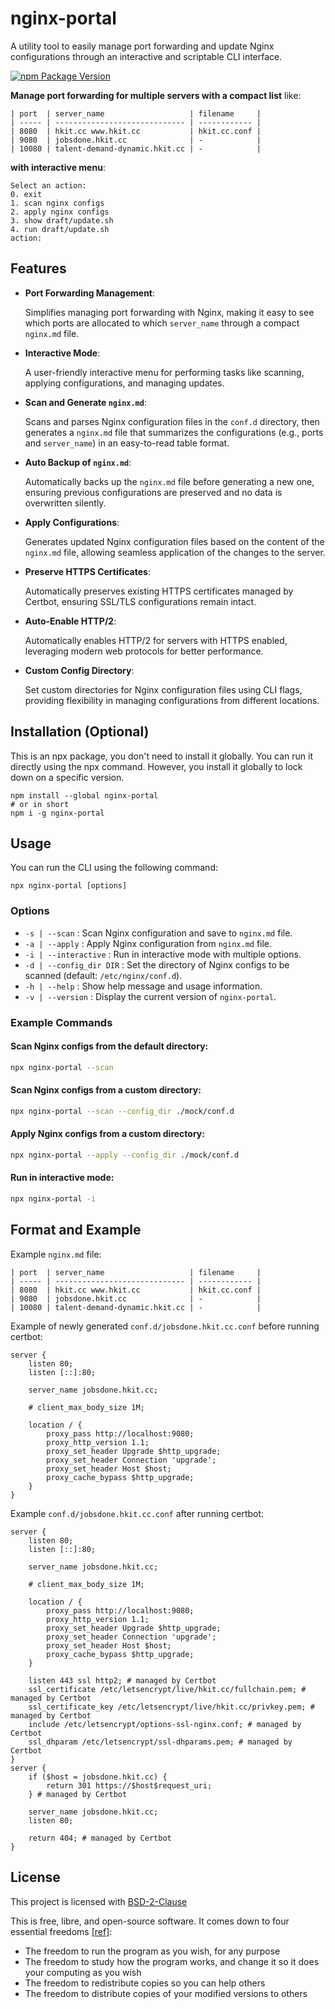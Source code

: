 # nginx-portal

A utility tool to easily manage port forwarding and update Nginx configurations through an interactive and scriptable CLI interface.

[![npm Package Version](https://img.shields.io/npm/v/nginx-portal)](https://www.npmjs.com/package/nginx-portal)

**Manage port forwarding for multiple servers with a compact list** like:

```
| port  | server_name                   | filename     |
| ----- | ----------------------------- | ------------ |
| 8080  | hkit.cc www.hkit.cc           | hkit.cc.conf |
| 9080  | jobsdone.hkit.cc              | -            |
| 10080 | talent-demand-dynamic.hkit.cc | -            |
```

**with interactive menu**:

```
Select an action:
0. exit
1. scan nginx configs
2. apply nginx configs
3. show draft/update.sh
4. run draft/update.sh
action:
```

## Features

- **Port Forwarding Management**:

  Simplifies managing port forwarding with Nginx, making it easy to see which ports are allocated to which `server_name` through a compact `nginx.md` file.

- **Interactive Mode**:

  A user-friendly interactive menu for performing tasks like scanning, applying configurations, and managing updates.

- **Scan and Generate `nginx.md`**:

  Scans and parses Nginx configuration files in the `conf.d` directory, then generates a `nginx.md` file that summarizes the configurations (e.g., ports and `server_name`) in an easy-to-read table format.

- **Auto Backup of `nginx.md`**:

  Automatically backs up the `nginx.md` file before generating a new one, ensuring previous configurations are preserved and no data is overwritten silently.

- **Apply Configurations**:

  Generates updated Nginx configuration files based on the content of the `nginx.md` file, allowing seamless application of the changes to the server.

- **Preserve HTTPS Certificates**:

  Automatically preserves existing HTTPS certificates managed by Certbot, ensuring SSL/TLS configurations remain intact.

- **Auto-Enable HTTP/2**:

  Automatically enables HTTP/2 for servers with HTTPS enabled, leveraging modern web protocols for better performance.

- **Custom Config Directory**:

  Set custom directories for Nginx configuration files using CLI flags, providing flexibility in managing configurations from different locations.

## Installation (Optional)

This is an npx package, you don't need to install it globally. You can run it directly using the npx command. However, you install it globally to lock down on a specific version.

```shell
npm install --global nginx-portal
# or in short
npm i -g nginx-portal
```

## Usage

You can run the CLI using the following command:

```shell
npx nginx-portal [options]
```

### Options

- `-s | --scan` : Scan Nginx configuration and save to `nginx.md` file.
- `-a | --apply` : Apply Nginx configuration from `nginx.md` file.
- `-i | --interactive` : Run in interactive mode with multiple options.
- `-d | --config_dir DIR` : Set the directory of Nginx configs to be scanned (default: `/etc/nginx/conf.d`).
- `-h | --help` : Show help message and usage information.
- `-v | --version` : Display the current version of `nginx-portal`.

### Example Commands

#### Scan Nginx configs from the default directory:

```bash
npx nginx-portal --scan
```

#### Scan Nginx configs from a custom directory:

```bash
npx nginx-portal --scan --config_dir ./mock/conf.d
```

#### Apply Nginx configs from a custom directory:

```bash
npx nginx-portal --apply --config_dir ./mock/conf.d
```

#### Run in interactive mode:

```bash
npx nginx-portal -i
```

## Format and Example

Example `nginx.md` file:

```
| port  | server_name                   | filename     |
| ----- | ----------------------------- | ------------ |
| 8080  | hkit.cc www.hkit.cc           | hkit.cc.conf |
| 9080  | jobsdone.hkit.cc              | -            |
| 10080 | talent-demand-dynamic.hkit.cc | -            |
```

Example of newly generated `conf.d/jobsdone.hkit.cc.conf` before running certbot:

```
server {
    listen 80;
    listen [::]:80;

    server_name jobsdone.hkit.cc;

    # client_max_body_size 1M;

    location / {
        proxy_pass http://localhost:9080;
        proxy_http_version 1.1;
        proxy_set_header Upgrade $http_upgrade;
        proxy_set_header Connection 'upgrade';
        proxy_set_header Host $host;
        proxy_cache_bypass $http_upgrade;
    }
}
```

Example `conf.d/jobsdone.hkit.cc.conf` after running certbot:

```
server {
    listen 80;
    listen [::]:80;

    server_name jobsdone.hkit.cc;

    # client_max_body_size 1M;

    location / {
        proxy_pass http://localhost:9080;
        proxy_http_version 1.1;
        proxy_set_header Upgrade $http_upgrade;
        proxy_set_header Connection 'upgrade';
        proxy_set_header Host $host;
        proxy_cache_bypass $http_upgrade;
    }

    listen 443 ssl http2; # managed by Certbot
    ssl_certificate /etc/letsencrypt/live/hkit.cc/fullchain.pem; # managed by Certbot
    ssl_certificate_key /etc/letsencrypt/live/hkit.cc/privkey.pem; # managed by Certbot
    include /etc/letsencrypt/options-ssl-nginx.conf; # managed by Certbot
    ssl_dhparam /etc/letsencrypt/ssl-dhparams.pem; # managed by Certbot
}
server {
    if ($host = jobsdone.hkit.cc) {
        return 301 https://$host$request_uri;
    } # managed by Certbot

    server_name jobsdone.hkit.cc;
    listen 80;

    return 404; # managed by Certbot
}
```

## License

This project is licensed with [BSD-2-Clause](./LICENSE)

This is free, libre, and open-source software. It comes down to four essential freedoms [[ref]](https://seirdy.one/2021/01/27/whatsapp-and-the-domestication-of-users.html#fnref:2):

- The freedom to run the program as you wish, for any purpose
- The freedom to study how the program works, and change it so it does your computing as you wish
- The freedom to redistribute copies so you can help others
- The freedom to distribute copies of your modified versions to others
